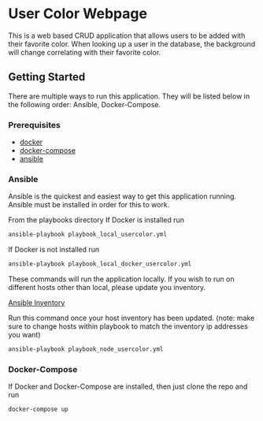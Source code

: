 # User Color Webpage
This is a web based CRUD application that allows users to be added with their favorite color. When looking up a user in the database, the background will change correlating with their favorite color.

## Getting Started

There are multiple ways to run this application. They will be listed below in the following order: Ansible, Docker-Compose.

### Prerequisites
* [docker](https://docs.docker.com/)
* [docker-compose](https://docs.docker.com/compose/install/)
* [ansible](https://docs.ansible.com/ansible/latest/installation_guide/intro_installation.html?extIdCarryOver=true&sc_cid=701f2000001OH7YAAW)

### Ansible

Ansible is the quickest and easiest way to get this application running. Ansible must be installed in order for this to work.

From the playbooks directory
If Docker is installed run
```bash
ansible-playbook playbook_local_usercolor.yml
```

If Docker is not installed run
```bash
ansible-playbook playbook_local_docker_usercolor.yml
```
These commands will run the application locally. If you wish to run on different hosts other than local, please update you inventory.

[Ansible Inventory](https://docs.ansible.com/ansible/latest/user_guide/intro_inventory.html)

Run this command once your host inventory has been updated. (note: make sure to change hosts within playbook to match the inventory ip addresses you want)
```bash
ansible-playbook playbook_node_usercolor.yml
```

### Docker-Compose

If Docker and Docker-Compose are installed, then just clone the repo and run
```bash
docker-compose up
```
